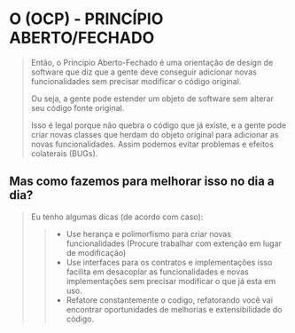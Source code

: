 ﻿# O (OCP) - PRINCÍPIO ABERTO/FECHADO 

> 
> Então, o Princípio Aberto-Fechado é uma orientação de design de software que diz que a gente deve conseguir adicionar 
> novas funcionalidades sem precisar modificar o código original. 
> 
> Ou seja, a gente pode estender um objeto de software sem alterar seu código fonte original. 
> 
> Isso é legal porque não quebra o código que já existe, e a gente pode criar novas classes que herdam do objeto original para adicionar as novas funcionalidades. 
> Assim podemos evitar problemas e efeitos colaterais (BUGs).
>
> 
## Mas como fazemos para melhorar isso no dia a dia?

> Eu tenho algumas dicas (de acordo com caso):
> > - Use herança e polimorfismo para criar novas funcionalidades (Procure trabalhar com extenção em lugar de modificação)
> > - Use interfaces para os contratos e implementações isso facilita em desacoplar as funcionalidades e novas implementações sem precisar modificar o que já esta em uso.
> > - Refatore constantemente o codigo, refatorando você vai encontrar oportunidades de melhorias e extensibilidade do código.
>